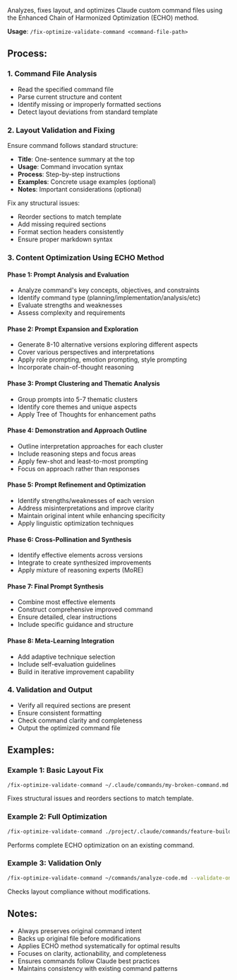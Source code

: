 Analyzes, fixes layout, and optimizes Claude custom command files using the Enhanced Chain of Harmonized Optimization (ECHO) method.

**Usage**: `/fix-optimize-validate-command <command-file-path>`

## Process:

### 1. Command File Analysis
- Read the specified command file
- Parse current structure and content
- Identify missing or improperly formatted sections
- Detect layout deviations from standard template

### 2. Layout Validation and Fixing
Ensure command follows standard structure:
- **Title**: One-sentence summary at the top
- **Usage**: Command invocation syntax
- **Process**: Step-by-step instructions
- **Examples**: Concrete usage examples (optional)
- **Notes**: Important considerations (optional)

Fix any structural issues:
- Reorder sections to match template
- Add missing required sections
- Format section headers consistently
- Ensure proper markdown syntax

### 3. Content Optimization Using ECHO Method

#### Phase 1: Prompt Analysis and Evaluation
- Analyze command's key concepts, objectives, and constraints
- Identify command type (planning/implementation/analysis/etc)
- Evaluate strengths and weaknesses
- Assess complexity and requirements

#### Phase 2: Prompt Expansion and Exploration
- Generate 8-10 alternative versions exploring different aspects
- Cover various perspectives and interpretations
- Apply role prompting, emotion prompting, style prompting
- Incorporate chain-of-thought reasoning

#### Phase 3: Prompt Clustering and Thematic Analysis
- Group prompts into 5-7 thematic clusters
- Identify core themes and unique aspects
- Apply Tree of Thoughts for enhancement paths

#### Phase 4: Demonstration and Approach Outline
- Outline interpretation approaches for each cluster
- Include reasoning steps and focus areas
- Apply few-shot and least-to-most prompting
- Focus on approach rather than responses

#### Phase 5: Prompt Refinement and Optimization
- Identify strengths/weaknesses of each version
- Address misinterpretations and improve clarity
- Maintain original intent while enhancing specificity
- Apply linguistic optimization techniques

#### Phase 6: Cross-Pollination and Synthesis
- Identify effective elements across versions
- Integrate to create synthesized improvements
- Apply mixture of reasoning experts (MoRE)

#### Phase 7: Final Prompt Synthesis
- Combine most effective elements
- Construct comprehensive improved command
- Ensure detailed, clear instructions
- Include specific guidance and structure

#### Phase 8: Meta-Learning Integration
- Add adaptive technique selection
- Include self-evaluation guidelines
- Build in iterative improvement capability

### 4. Validation and Output
- Verify all required sections are present
- Ensure consistent formatting
- Check command clarity and completeness
- Output the optimized command file

## Examples:

### Example 1: Basic Layout Fix
```bash
/fix-optimize-validate-command ~/.claude/commands/my-broken-command.md
```
Fixes structural issues and reorders sections to match template.

### Example 2: Full Optimization
```bash
/fix-optimize-validate-command ./project/.claude/commands/feature-builder.md
```
Performs complete ECHO optimization on an existing command.

### Example 3: Validation Only
```bash
/fix-optimize-validate-command ~/commands/analyze-code.md --validate-only
```
Checks layout compliance without modifications.

## Notes:

- Always preserves original command intent
- Backs up original file before modifications
- Applies ECHO method systematically for optimal results
- Focuses on clarity, actionability, and completeness
- Ensures commands follow Claude best practices
- Maintains consistency with existing command patterns